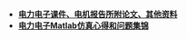 - [**电力电子课件、电机报告所附论文、其他资料**](https://pan.baidu.com/s/1h1GCmQODELKuYkOYBWealw)
- [**电力电子Matlab仿真心得和问题集锦**](https://docs.qq.com/doc/DY3JSUVNLakZTSFFXck1B)
